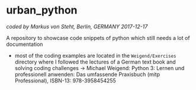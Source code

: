 # urban_python
*coded by Markus von Steht, Berlin, GERMANY 2017-12-17*

A repository to showcase code snippets of python which still needs a lot of documentation
- most of the coding examples are located in the `Weigend/Exercises` directory where I followed the lectures of a German text book and solving coding challenges
&rightarrow; Michael Weigend: Python 3: Lernen und professionell anwenden: Das umfassende Praxisbuch (mitp Professional), ISBN-13: 978-3958454255
